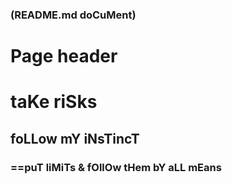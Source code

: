 ### (README.md doCuMent)

# Page header

# taKe riSks
## foLLow mY iNsTincT


### ==puT liMiTs & fOllOw tHem bY aLL mEans

